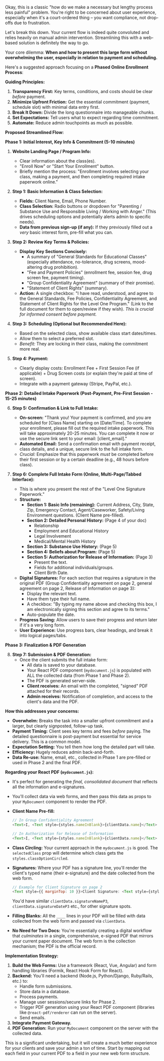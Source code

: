 Okay, this is a classic "how do we make a necessary but lengthy process less painful" problem. You're right to be concerned about user experience, especially when it's a court-ordered thing – you want compliance, not drop-offs due to frustration.

Let's break this down. Your current flow is indeed quite convoluted and relies heavily on manual admin intervention. Streamlining this with a web-based solution is definitely the way to go.

Your core dilemma: **When and how to present this large form without overwhelming the user, especially in relation to payment and scheduling.**

Here's a suggested approach focusing on a **Phased Online Enrollment Process**:

**Guiding Principles:**

1. **Transparency First:** Key terms, conditions, and costs should be clear *before* payment.
2. **Minimize Upfront Friction:** Get the essential commitment (payment, schedule slot) with minimal data entry first.
3. **Break It Down:** Divide the long questionnaire into manageable chunks.
4. **Set Expectations:** Tell users what to expect regarding time commitment.
5. **Automate:** Reduce admin touchpoints as much as possible.

**Proposed Streamlined Flow:**

**Phase 1: Initial Interest, Key Info & Commitment (5-10 minutes)**

1. **Website Landing Page / Program Info:**
    * Clear information about the class(es).
    * "Enroll Now" or "Start Your Enrollment" button.
    * Briefly mention the process: "Enrollment involves selecting your class, making a payment, and then completing required intake paperwork online."

2. **Step 1: Basic Information & Class Selection:**
    * **Fields:** Client Name, Email, Phone Number.
    * **Class Selection:** Radio buttons or dropdown for "Parenting / Substance Use and Responsible Living / Working with Anger." (This drives scheduling options and potentially alerts admin to specific needs).
    * **Data from previous sign-up (if any):** If they previously filled out a *very* basic interest form, pre-fill what you can.

3. **Step 2: Review Key Terms & Policies:**
    * **Display Key Sections Concisely:**
        * A summary of "General Standards for Educational Classes" (especially attendance, no-tolerance, drug screens, mood-altering drug prohibition).
        * "Fee and Payment Policies" (enrollment fee, session fee, drug screen fee, payment timing).
        * "Group Confidentiality Agreement" (summary of their promise).
        * "Statement of Client Rights" (summary).
    * **Action:** A single checkbox: "I have read, understood, and agree to the General Standards, Fee Policies, Confidentiality Agreement, and Statement of Client Rights for the Level One Program." (Link to the full document for them to open/review if they wish). *This is crucial for informed consent before payment.*

4. **Step 3: Scheduling (Optional but Recommended Here):**
    * Based on the selected class, show available class start dates/times.
    * Allow them to select a preferred slot.
    * *Benefit:* They are locking in their class, making the commitment more real.

5. **Step 4: Payment:**
    * Clearly display costs: Enrollment Fee + First Session Fee (if applicable) + Drug Screen costs (or explain they're paid at time of screen).
    * Integrate with a payment gateway (Stripe, PayPal, etc.).

**Phase 2: Detailed Intake Paperwork (Post-Payment, Pre-First Session - 15-25 minutes)**

6. **Step 5: Confirmation & Link to Full Intake:**
    * **On-screen:** "Thank you! Your payment is confirmed, and you are scheduled for [Class Name] starting on [Date/Time]. To complete your enrollment, please fill out the required intake paperwork. This will take approximately 20-25 minutes. You can complete it now or use the secure link sent to your email: [client_email]."
    * **Automated Email:** Send a confirmation email with payment receipt, class details, and a unique, secure link to the full intake form.
    * *Crucial:* Emphasize that this paperwork *must* be completed before their first session or by a certain deadline (e.g., 48 hours before class).

7. **Step 6: Complete Full Intake Form (Online, Multi-Page/Tabbed Interface):**
    * This is where you present the rest of the "Level One Signature Paperwork."
    * **Structure:**
        * **Section 1: Basic Info (remaining):** Current Address, City, State, Zip, Emergency Contact, Agent/Caseworker, Safety/Living Environment questions. (Client Name pre-filled).
        * **Section 2: Detailed Personal History:** (Page 4 of your doc)
            * Relationship
            * Employment and Educational History
            * Legal Involvement
            * Medical/Mental Health History
        * **Section 3: Substance Use History:** (Page 5)
        * **Section 4: Beliefs about Program:** (Page 5)
        * **Section 5: Authorization for Release of Information:** (Page 3)
            * Present the text.
            * Fields for additional individuals/groups.
            * Client Birth Date.
    * **Digital Signatures:** For each section that requires a signature in the original PDF (Group Confidentiality agreement on page 2, general agreement on page 2, Release of Information on page 3):
        * Display the relevant text.
        * Have them type their full name.
        * A checkbox: "By typing my name above and checking this box, I am electronically signing this section and agree to its terms."
        * Auto-populate the date.
    * **Progress Saving:** Allow users to save their progress and return later if it's a very long form.
    * **User Experience:** Use progress bars, clear headings, and break it into logical pages/tabs.

**Phase 3: Finalization & PDF Generation**

8. **Step 7: Submission & PDF Generation:**
    * Once the client submits the full intake form:
        * All data is saved to your database.
        * Your React PDF component (`mydocument.js`) is populated with ALL the collected data (from Phase 1 and Phase 2).
        * The PDF is generated server-side.
        * **Client receives:** An email with the completed, "signed" PDF attached for their records.
        * **Admin receives:** Notification of completion, and access to the client's data and the PDF.

**How this addresses your concerns:**

* **Overwhelm:** Breaks the task into a smaller upfront commitment and a larger, but clearly signposted, follow-up task.
* **Payment Timing:** Client sees key terms and fees *before* paying. The detailed questionnaire is post-payment but essential for service delivery. This is a common model.
* **Expectation Setting:** You tell them how long the detailed part will take.
* **Efficiency:** Hugely reduces admin back-and-forth.
* **Data Re-use:** Name, email, etc., collected in Phase 1 are pre-filled or used in Phase 2 and the final PDF.

**Regarding your React PDF (`mydocument.js`):**

* It's perfect for generating the *final, consolidated document* that reflects all the information and e-signatures.
* You'll collect data via web forms, and then pass this data as props to your `MyDocument` component to render the PDF.
* **Client Name Pre-fill:**

    ```javascript
    // In Group Confidentiality Agreement
    <Text>I, <Text style={styles.nameInBlank}>{clientData.name}</Text> (Client's name) promise...</Text>

    // In Authorization for Release of Information
    <Text>I, <Text style={styles.nameInBlank}>{clientData.name}</Text> (client's name) authorize...</Text>
    ```

* **Class Circling:** Your current approach in the `mydocument.js` is good. The `selectedClass` prop will determine which class gets the `styles.classOptionCircled`.
* **Signatures:** Where your PDF has a signature line, you'll render the client's typed name (their e-signature) and the date collected from the web form.

    ```javascript
    // Example for Client Signature on page 2
    <Text style={{ marginTop: 10 }}>Client Signature: <Text style={styles.nameInBlank}>{clientData.signatureNameP2}</Text> Date: <Text style={styles.fillInBlank}>{clientData.signatureDateP2}</Text></Text>
    ```

    You'd have similar `clientData.signatureNameP3`, `clientData.signatureDateP3` etc., for other signature spots.
* **Filling Blanks:** All the `____` lines in your PDF will be filled with data collected from the web form and passed via `clientData`.
* **No Need for Two Docs:** You're essentially creating a digital workflow that *culminates* in a single, comprehensive, e-signed PDF that mirrors your current paper document. The web form is the collection mechanism; the PDF is the official record.

**Implementation Strategy:**

1. **Build the Web Forms:** Use a framework (React, Vue, Angular) and form handling libraries (Formik, React Hook Form for React).
2. **Backend:** You'll need a backend (Node.js, Python/Django, Ruby/Rails, etc.) to:
    * Handle form submissions.
    * Store data in a database.
    * Process payments.
    * Manage user sessions/secure links for Phase 2.
    * Trigger PDF generation using your React PDF component (libraries like `@react-pdf/renderer` can run on the server).
    * Send emails.
3. **Integrate Payment Gateway.**
4. **PDF Generation:** Run your `MyDocument` component on the server with the collected data.

This is a significant undertaking, but it will create a much better experience for your clients and save your admin a ton of time. Start by mapping out each field in your current PDF to a field in your new web form structure.
